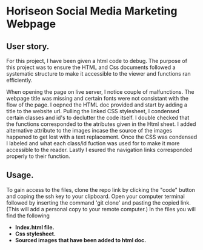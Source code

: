 # Horiseon Social Media Marketing Webpage
## User story.
For this project, I have been given a html code to debug. The purpose of this project was to ensure the HTML and Css documents followed a systematic structure to make it accessible to the viewer and functions ran efficiently. 

When opening the page on live server, I notice couple of malfunctions. The webpage title was missing and  certain fonts were not consistant with the flow of the page. I oepned the HTML doc provided and start by adding a title to the website url. Pulling the linked CSS stylesheet, I condensed certain classes and id's to declutter the code itself. I double checked that the functions corresponded to the atributes given in the Html sheet. I added alternative attribute to the images incase the source of the images happened to get lost with a text replacement. Once the CSS was condensed I labeled and what each class/id fuction was used for to make it more accessible to the reader. Lastly I esured the navigation links corresponded properly to their function.

## Usage.
To gain access to the files, clone the repo link by clicking the "code" button and coping the ssh key to your clipboard. Open your computer terminal followed by inserting the command 'git clone' and pasting the copied link. (This will add a personal copy to your remote computer.)
In the files you will find the following 
* **Index.html file.**
* **Css stylesheet.**
* **Sourced images that have been added to html doc.**


